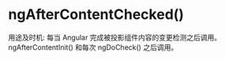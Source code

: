 # ngAfterContentChecked()

用途及时机: 每当 Angular 完成被投影组件内容的变更检测之后调用。ngAfterContentInit() 和每次 ngDoCheck() 之后调用。